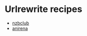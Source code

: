 # Urlrewrite recipes
 * [nzbclub](/Cookbook/Urlrewrite/nzbclub)
 * [anirena](/Cookbook/Urlrewrite/anirena)
